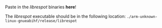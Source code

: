 Paste in the _librespot_ binaries **here**!

The _librespot_ executable should be in the following location: `./arm-unknown-linux-gnueabihf/release/librespot`

